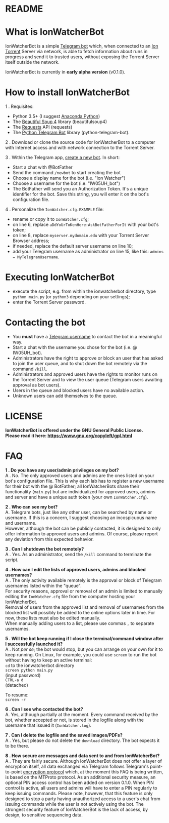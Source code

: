 # README #

# What is IonWatcherBot #

IonWatcherBot is a simple [Telegram bot](https://core.telegram.org/bots) which, when connected to an [Ion Torrent](https://en.wikipedia.org/wiki/Ion_semiconductor_sequencing) Server via network, is able to fetch information about runs in progress and send it to trusted users, without exposing the Torrent Server itself outside the network.

IonWatcherBot is currently in **early alpha version** (v0.1.0).


# How to install IonWatcherBot #

1 . Requisites:  

 * Python 3.5+ (I suggest [Anaconda Python](https://www.continuum.io/downloads))  
 * The [Beautiful Soup 4](https://www.crummy.com/software/BeautifulSoup/bs4/doc/) library (beautifulsoup4)  
 * The [Requests](http://docs.python-requests.org/en/master/) API (requests)  
 * The [Python Telegram Bot](https://github.com/python-telegram-bot/python-telegram-bot) library (python-telegram-bot).
  
2 . Download or clone the source code for IonWatcherBot to a computer with Internet access and with network connection to the Torrent Server.  

3 . Within the Telegram app, [create a new bot](https://core.telegram.org/bots#creating-a-new-bot). In short:  

 * Start a chat with @BotFather  
 * Send the command `/newbot` to start creating the bot  
 * Choose a display name for the bot (i.e. "Ion Watcher")  
 * Choose a username for the bot (i.e. "IW05UH_bot")  
 * The BotFather will send you an Authorization Token. It's a unique identifier for the bot. Save this string, you will enter it on the bot's configuration file.  

4 . Personalize the `IonWatcher.cfg.EXAMPLE` file:  

 * rename or copy it to `IonWatcher.cfg`;  
 * on line 6, replace `aDdYoUrToKenHere:AskBotFatherForIt` with your bot's token;  
 * on line 8, replace `myserver.mydomain.edu` with your Torrent Server Browser address;  
 * if needed, replace the default server username on line 10;  
 * add your Telegram username as administrator on line 15, like this: `admins = MyTelegramUsername`.  

# Executing IonWatcherBot #

 * execute the script, e.g. from within the ionwatcherbot directory, type `python main.py` (or `python3` depending on your settings);  
 * enter the Torrent Server password.  

# Contacting the bot #

 * You **must** have a [Telegram username](https://telegram.org/faq#q-what-can-i-use-as-my-username) to contact the bot in a meaningful way.  
 * Start a chat with the username you chose for the bot (i.e. @ IW05UH_bot).  
 * Administrators have the right to approve or block an user that has asked to join the user queue, and to shut down the bot remotely via the command `/kill`.  
 * Administrators and approved users have the rights to monitor runs on the Torrent Server and to view the user queue (Telegram users awaiting approval as bot users).  
 * Users in the queue and blocked users have no available action.  
 * Unknown users can add themselves to the queue.  
  

# LICENSE #

**IonWatcherBot is offered under the GNU General Public License.**  
**Please read it here: https://www.gnu.org/copyleft/gpl.html**


# FAQ #

**1 . Do you have any user/admin privileges on my bot?**  
A . No. The only approved users and admins are the ones listed on your bot's configuration file. This is why each lab has to register a new username for their bot with the @ BotFather; all IonWatcherBots share their functionality (`main.py`) but are individualized for approved users, admins and server and have a unique auth token (your own `IonWatcher.cfg`).  

**2 . Who can see my bot?**  
A. Telegram bots, just like any other user, can be searched by name or username. If this is a concern, I suggest choosing an incospicuous name and username.  
However, although the bot can be publicly contacted, it is designed to only offer information to approved users and admins. Of course, please report any deviation from this expected behavior.  

**3 . Can I shutdown the bot remotely?**  
A . Yes. As an administrator, send the `/kill` command to terminate the script.  

**4 . How can I edit the lists of approved users, admins and blocked usernames?**  
A . The only activity available remotely is the approval or block of Telegram usernames listed within the "queue".   
For security reasons, approval or removal of an admin is limited to manually editing the `IonWatcher.cfg` file from the computer hosting your IonWatcherBot.  
Removal of users from the approved list and removal of usernames from the blocked list will possibly be added to the online options later in time. For now, these lists must also be edited manually.  
When manually adding users to a list, please use commas `,` to separate usernames.

**5 . Will the bot keep running if I close the terminal/command window after I successfully launched it?**  
A . Not *per se*; the bot would stop, but you can arrange on your own for it to keep running. On Linux, for example, you could use `screen` to run the bot without having to keep an active terminal:  
`cd` to the ionwatcherbot directory  
`screen python main.py`  
(input password)  
`CTRL-a d`  
(detached)  

To resume:  
`screen -r`  

**6 . Can I see who contacted the bot?**  
A. Yes, although partially at the moment. Every command received by the bot, whether accepted or not, is stored in the logfile along with the username that issued it (`IonWatcher.log`).  

**7 . Can I delete the logfile and the saved images/PDFs?**  
A . Yes, but please do not delete the `download` directory. The bot expects it to be there.  

**8 . How secure are messages and data sent to and from IonWatcherBot?**  
A . They are fairly secure. Although IonWatcherBot does not offer a layer of encryption itself, all data exchanged via Telegram follows Telegram's point-to-point [encryption protocol](https://telegram.org/faq#q-how-secure-is-telegram) which, at the moment this FAQ is being written, is based on the MTProto protocol.
As an additional security measure, an optional PIN access control has been added on version 0.1.0. When PIN control is active, all users and admins will have to enter a PIN regularly to keep issuing commands. Please note, however, that this feature is only designed to stop a party having unauthorized access to a user's chat from issuing commands while the user is not actively using the bot. The strongest security feature of IonWatcherBot is the lack of access, by design, to sensitive sequencing data.
